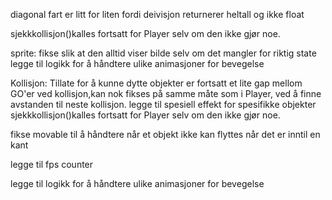 diagonal fart er litt for liten fordi deivisjon returnerer heltall og ikke float

sjekkkollisjon()kalles fortsatt for Player selv om den ikke gjør noe.



sprite:
    fikse slik at den alltid viser bilde selv om det mangler for riktig state
    legge til logikk for å håndtere ulike animasjoner for bevegelse


Kollisjon:
    Tillate for å kunne dytte objekter
    er fortsatt et lite gap mellom GO'er ved kollisjon,kan nok fikses på samme måte som i Player, ved å finne avstanden til neste kollisjon.
    legge til spesiell effekt for spesifikke objekter
    sjekkkollisjon()kalles fortsatt for Player selv om den ikke gjør noe.

fikse movable til å håndtere når et objekt ikke kan flyttes når det er inntil en kant

legge til fps counter

legge til logikk for å håndtere ulike animasjoner for bevegelse


